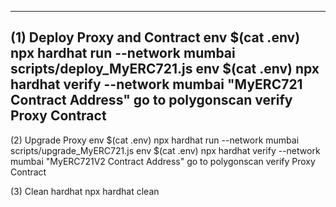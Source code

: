 ----------------------------------------------------------------------------------------
(1) Deploy Proxy and Contract
env $(cat .env) npx hardhat run --network mumbai scripts/deploy_MyERC721.js
env $(cat .env) npx hardhat verify --network mumbai "MyERC721 Contract Address"
go to polygonscan verify Proxy Contract
----------------------------------------------------------------------------------------
(2) Upgrade Proxy
env $(cat .env) npx hardhat run --network mumbai scripts/upgrade_MyERC721.js
env $(cat .env) npx hardhat verify --network mumbai "MyERC721V2 Contract Address"
go to polygonscan verify Proxy Contract


(3) Clean hardhat
npx hardhat clean